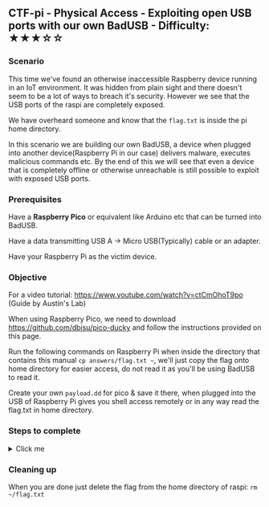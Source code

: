 ## CTF-pi - Physical Access - Exploiting open USB ports with our own BadUSB - Difficulty: ★★★☆☆


### Scenario

This time we've found an otherwise inaccessible Raspberry device running in an IoT environment. It was hidden from plain sight and there doesn't seem to be a lot of ways to breach it's security. However we see that the USB ports of the raspi are completely exposed.

We have overheard someone and know that the `flag.txt` is inside the pi home directory.

In this scenario we are building our own BadUSB, a device when plugged into another device(Raspberry Pi in our case) delivers malware, executes malicious commands etc. By the end of this we will see that even a device that is completely offline or otherwise unreachable is still possible to exploit with exposed USB ports.

### Prerequisites

Have a **Raspberry Pico** or equivalent like Arduino etc that can be turned into BadUSB.

Have a data transmitting USB A -> Micro USB(Typically) cable or an adapter.

Have your Raspberry Pi as the victim device.

### Objective

For a video tutorial: https://www.youtube.com/watch?v=ctCmOhoT9po (Guide by Austin's Lab)

When using Raspberry Pico, we need to download https://github.com/dbisu/pico-ducky and follow the instructions provided on this page.

Run the following commands on Raspberry Pi when inside the directory that contains this manual `cp answers/flag.txt ~`, we'll just copy the flag onto home directory for easier access, do not read it as you'll be using BadUSB to read it.

Create your own `payload.dd` for pico & save it there, when plugged into the USB of Raspberry Pi gives you shell access remotely or in any way read the flag.txt in home directory.

### Steps to complete

<details>
<summary>Click me</summary>

After setting up the BadUSB device, we are now ready to write our own simple payload.

Open up a text editor(even Notepad is fine) and name it `payload.dd`.

Into the `payload.dd` we can start writing our malicious script.
I have provided an example in this directory of a working solution, but you are free to experiment on your own

After the payload is written simply make sure the BadUSB is NOT in setup mode and plug it into the USB port of Raspberry Pi, your script should execute on its own.

Docs page for bunch of useful Duckyscript commands: https://docs.hak5.org/hak5-usb-rubber-ducky/duckyscript-tm-quick-reference

Valid solutions could also utilise netcat(`nc`), using `scp` or writing the flag.txt onto the BadUSB storage.

When using the example provided we can see it uses python http.server to display the flag.txt on our local network server.
To view the address the server is at we run `hostname -I` from the Raspberry Pi remote connection ex. 10.10.10.24 so it's at http://10.10.10.24:8000.
We can simply visit local address we have and flag.txt file should be hosted there, containing our answer.

</details>

### Cleaning up

When you are done just delete the flag from the home directory of raspi:
`rm ~/flag.txt` 
